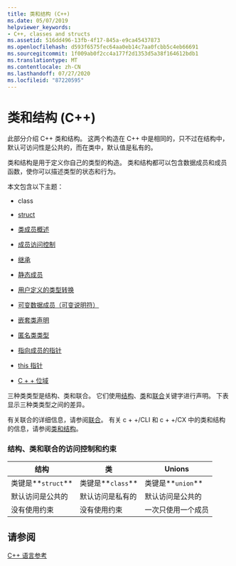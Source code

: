 ```yaml
---
title: 类和结构 (C++)
ms.date: 05/07/2019
helpviewer_keywords:
- C++, classes and structs
ms.assetid: 516dd496-13fb-4f17-845a-e9ca45437873
ms.openlocfilehash: d593f6575fec64aa0eb14c7aa0fcbb5c4eb66691
ms.sourcegitcommit: 1f009ab0f2cc4a177f2d1353d5a38f164612bdb1
ms.translationtype: MT
ms.contentlocale: zh-CN
ms.lasthandoff: 07/27/2020
ms.locfileid: "87220595"
---
```

# <a name="classes-and-structs-c"></a>类和结构 (C++)

此部分介绍 C++ 类和结构。 这两个构造在 C++ 中是相同的，只不过在结构中，默认可访问性是公共的，而在类中，默认值是私有的。

类和结构是用于定义你自己的类型的构造。 类和结构都可以包含数据成员和成员函数，使你可以描述类型的状态和行为。

本文包含以下主题：

- class

- [struct](../cpp/struct-cpp.md)

- [类成员概述](../cpp/class-member-overview.md)

- [成员访问控制](../cpp/member-access-control-cpp.md)

- [继承](../cpp/inheritance-cpp.md)

- [静态成员](../cpp/static-members-cpp.md)

- [用户定义的类型转换](../cpp/user-defined-type-conversions-cpp.md)

- [可变数据成员（可变说明符）](../cpp/mutable-data-members-cpp.md)

- [嵌套类声明](../cpp/nested-class-declarations.md)

- [匿名类类型](../cpp/anonymous-class-types.md)

- [指向成员的指针](../cpp/pointers-to-members.md)

- [this 指针](../cpp/this-pointer.md)

- [C + + 位域](../cpp/cpp-bit-fields.md)

三种类类型是结构、类和联合。 它们使用[结构](../cpp/struct-cpp.md)、[类](../cpp/class-cpp.md)和[联合](../cpp/unions.md)关键字进行声明。 下表显示三种类类型之间的差异。

有关联合的详细信息，请参阅[联合](../cpp/unions.md)。 有关 c + +/CLI 和 c + +/CX 中的类和结构的信息，请参阅[类和结构](../extensions/classes-and-structs-cpp-component-extensions.md)。

### <a name="access-control-and-constraints-of-structures-classes-and-unions"></a>结构、类和联合的访问控制和约束

|结构|类|Unions|
|----------------|-------------|------------|
|类键是**`struct`**|类键是**`class`**|类键是**`union`**|
|默认访问是公共的|默认访问是私有的|默认访问是公共的|
|没有使用约束|没有使用约束|一次只使用一个成员|

## <a name="see-also"></a>请参阅

[C++ 语言参考](../cpp/cpp-language-reference.md)
